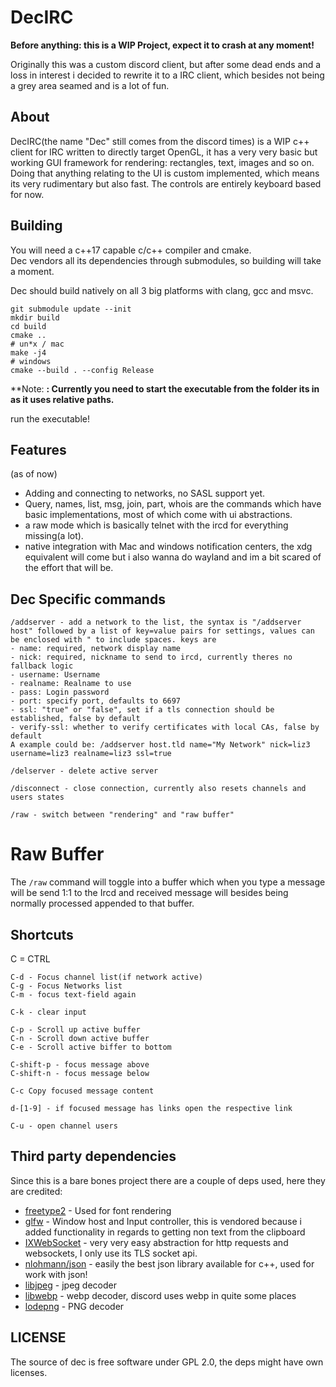 # DecIRC

**Before anything: this is a WIP Project, expect it to crash at any moment!**

Originally this was a custom discord client, but after some dead ends and a loss in interest i decided to rewrite it to a IRC client, which besides not being
a grey area seamed and is a lot of fun.

## About
DecIRC(the name "Dec" still comes from the discord times) is a WIP c++ client for IRC written to directly target OpenGL, it has a very very basic but working GUI framework for rendering: rectangles, text, images and so on. Doing that anything relating to the UI is custom implemented, which means its very rudimentary but also fast.
The controls are entirely keyboard based for now.
## Building
You will need a c++17 capable c/c++ compiler and cmake.  
Dec vendors all its dependencies through submodules, so building will take a moment.

Dec should build natively on all 3 big platforms with clang, gcc and msvc.
```
git submodule update --init
mkdir build
cd build
cmake ..
# un*x / mac
make -j4
# windows
cmake --build . --config Release

```
**Note: **: Currently you need to start the executable from the folder its in as it uses relative paths.**

run the executable!

## Features
(as of now)

* Adding and connecting to networks, no SASL support yet.
* Query, names, list, msg, join, part, whois are the commands which have basic implementations, most of which come with ui abstractions.
* a raw mode which is basically telnet with the ircd for everything missing(a lot).
* native integration with Mac and windows notification centers, the xdg equivalent will come but i also wanna do wayland and im a bit scared of the effort that will be.

## Dec Specific commands
```
/addserver - add a network to the list, the syntax is "/addserver host" followed by a list of key=value pairs for settings, values can be enclosed with " to include spaces. keys are 
- name: required, network display name
- nick: required, nickname to send to ircd, currently theres no fallback logic
- username: Username
- realname: Realname to use
- pass: Login password
- port: specify port, defaults to 6697
- ssl: "true" or "false", set if a tls connection should be established, false by default
- verify-ssl: whether to verify certificates with local CAs, false by default
A example could be: /addserver host.tld name="My Network" nick=liz3 username=liz3 realname=liz3 ssl=true

/delserver - delete active server

/disconnect - close connection, currently also resets channels and users states

/raw - switch between "rendering" and "raw buffer"
```

# Raw Buffer
The `/raw` command will toggle into a buffer which when you type a message will be send 1:1 to the Ircd and received message will besides being normally processed appended to that buffer.



## Shortcuts
C = CTRL
```
C-d - Focus channel list(if network active)
C-g - Focus Networks list
C-m - focus text-field again

C-k - clear input

C-p - Scroll up active buffer
C-n - Scroll down active buffer
C-e - Scroll active biffer to bottom

C-shift-p - focus message above
C-shift-n - focus message below

C-c Copy focused message content

d-[1-9] - if focused message has links open the respective link

C-u - open channel users
```

## Third party dependencies
Since this is a bare bones project there are a couple of deps used, here they are credited:

* [freetype2](https://freetype.org/) - Used for font rendering
* [glfw](https://www.glfw.org/) - Window host and Input controller, this is vendored because i added functionality in regards to getting non text from the clipboard
* [IXWebSocket](https://github.com/machinezone/IXWebSocket) - very very easy abstraction for http requests and websockets, I only use its TLS socket api.
* [nlohmann/json](https://github.com/nlohmann/json) - easily the best json library available for c++, used for work with json!
* [libjpeg](http://libjpeg.sourceforge.net/) - jpeg decoder
* [libwebp](https://chromium.googlesource.com/webm/libwebp) - webp decoder, discord uses webp in quite some places
* [lodepng](https://github.com/lvandeve/lodepng) - PNG decoder

## LICENSE 
The source of dec is free software under GPL 2.0, the deps might have own licenses.